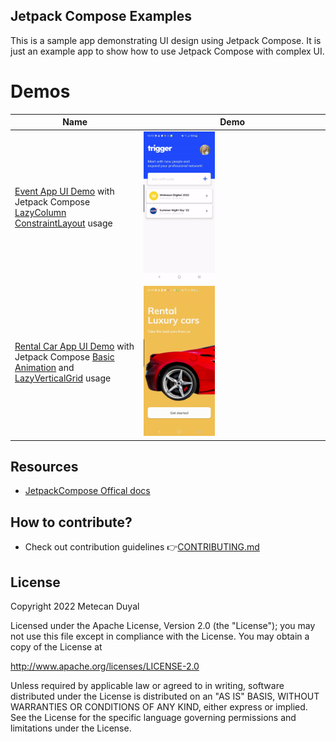 
## Jetpack Compose Examples

This is a sample app demonstrating UI design using Jetpack Compose. It is just an example app to show how to use Jetpack Compose with complex UI.

Demos
======================
Name  | Demo
--- | ---
[Event App UI Demo](https://github.com/mtcn/JetpackComposeExamples/tree/master/app/src/main/java/com/apps/jetpackcomposeexamples/example1) with<br>Jetpack Compose [LazyColumn](https://developer.android.com/jetpack/compose/lists#lazylistscope)<br/>[ConstraintLayout](https://developer.android.com/jetpack/compose/layouts/constraintlayout) usage | <img src="/demo/jetpackcomposeexamples_example1.gif" width="40%"> |
[Rental Car App UI Demo](https://github.com/mtcn/JetpackComposeExamples/tree/master/app/src/main/java/com/apps/jetpackcomposeexamples/example2) with<br>Jetpack Compose [Basic Animation](https://developer.android.com/jetpack/compose/animation) and<br/>[LazyVerticalGrid](https://developer.android.com/jetpack/compose/lists#lazy-grids) usage | <img src="/demo/jetpackcomposeexamples_example2.gif" width="40%"> |

## Resources
  - [JetpackCompose Offical docs](https://developer.android.com/jetpack/compose)
  
## How to contribute?
* Check out contribution guidelines 👉[CONTRIBUTING.md](https://github.com/mtcn/JetpackComposeExamples/blob/master/CONTRIBUTING.md)


## License
Copyright 2022 Metecan Duyal

Licensed under the Apache License, Version 2.0 (the "License"); you may not use this file except in compliance with the License. You may obtain a copy of the License at

http://www.apache.org/licenses/LICENSE-2.0

Unless required by applicable law or agreed to in writing, software distributed under the License is distributed on an "AS IS" BASIS, WITHOUT WARRANTIES OR CONDITIONS OF ANY KIND, either express or implied. See the License for the specific language governing permissions and limitations under the License.
